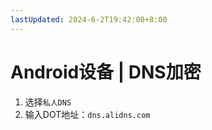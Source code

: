 ```yaml
---
lastUpdated: 2024-6-2T19:42:00+8:00
---
```


# Android设备 | DNS加密

1. 选择`私人DNS`
2. 输入DOT地址：`dns.alidns.com`
